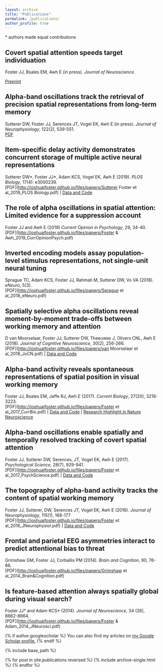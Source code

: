 ```yaml
---
layout: archive
title: "Publications"
permalink: /publications/
author_profile: true
---
```


\* authors made equal contributions

## Covert spatial attention speeds target individuation

Foster JJ, Bsales EM, Awh E (in press). *Journal of Neuroscience*.

[Preprint](https://www.biorxiv.org/content/10.1101/838557v1)



## Alpha-band oscillations track the retrieval of precision spatial representations from long-term memory

Sutterer DW, Foster JJ, Serences JT, Vogel EK, Awh E (in press). *Journal of Neurophysiology*, 122(2), 539-551.<br/> [PDF](https://www.biorxiv.org/content/biorxiv/early/2018/02/18/207860.full.pdf)

## Item-specific delay activity demonstrates concurrent storage of multiple active neural representations

Sutterer DW\*, Foster JJ\*, Adam KCS, Vogel EK, Awh E (2019). *PLOS Biology*, 17(4): e3000239.<br/>[PDF](http://joshuajfoster.github.io/files/papers/Sutterer Foster et al_2019_PLOS Biology.pdf) \| [Data and Code](https://osf.io/47cmn/)

## The role of alpha oscillations in spatial attention: Limited evidence for a suppression account

Foster JJ and Awh E (2019) *Current Opinion in Psychology*, 29, 34-40.<br/>[PDF](http://joshuajfoster.github.io/files/papers/Foster & Awh_2019_CurrOpinionPsych.pdf)

## Inverted encoding models assay population-level stimulus representations, not single-unit neural tuning

Sprague TC, Adam KCS, Foster JJ, Rahmati M, Sutterer DW, Vo VA (2018). *eNeuro*, 5(3).<br/>[PDF](http://joshuajfoster.github.io/files/papers/Sprague et al_2018_eNeuro.pdf)

## Spatially selective alpha oscillations reveal moment-by-moment trade-offs between working memory and attention

D van Moorselaar, Foster JJ, Sutterer DW, Theeuwes J, Olivers CNL, Awh E (2018). *Journal of Cognitive Neuroscience*, 30(2), 256-266.<br/>[PDF](http://joshuajfoster.github.io/files/papers/van Moorselaar et al_2018_JoCN.pdf) \| [Data and Code](https://osf.io/56rzh/)

## Alpha-band activity reveals spontaneous representations of spatial position in visual working memory

Foster JJ, Bsales EM, Jaffe RJ, Awh E (2017). *Current Biology*, 27(20), 3216-3223.<br/>[PDF](http://joshuajfoster.github.io/files/papers/Foster et al_2017_CurrBio.pdf) \| [Data and Code](https://osf.io/vw4uc/) \| [Research Highlight in Nature Neuroscience](https://www.nature.com/articles/nrn.2017.143?WT.ec_id=NRN-201712&spMailingID=55372847&spUserID=NzM5Njg0NjU0NzUS1&spJobID=1282840712&spReportId=MTI4Mjg0MDcxMgS2)

## Alpha-band oscillations enable spatially and temporally resolved tracking of covert spatial attention

Foster JJ, Sutterer DW, Serences, JT, Vogel EK, Awh E (2017). *Psychological Science*, 28(7), 929-941.<br/>[PDF](http://joshuajfoster.github.io/files/papers/Foster et al_2017_PsychScience.pdf) \| [Data and Code](https://osf.io/29nxv/)

## The topography of alpha-band activity tracks the content of spatial working memory

Foster JJ, Sutterer, DW, Serences JT, Vogel EK, Awh E (2016). *Journal of Neurophysiology*, 115(1), 168-177<br/>[PDF](http://joshuajfoster.github.io/files/papers/Foster et al_2016_JNeurophysiol.pdf) \| [Data and Code](https://osf.io/bwzfj/)

## Frontal and parietal EEG asymmetries interact to predict attentional bias to threat

Grimshaw GM, Foster JJ, Corballis PM (2014). *Brain and Cognition*, 90, 76-86.<br/>[PDF](http://joshuajfoster.github.io/files/papers/Grimshaw et al_2014_Brain&Cognition.pdf)

## Is feature-based attention always spatially global during visual search?

Foster JJ\* and Adam KCS\* (2014). *Journal of Neuroscience*, 34 (26), 8662-8664.<br/>[PDF](http://joshuajfoster.github.io/files/papers/Foster & Adam_2014_JNeurosci.pdf)





{% if author.googlescholar %}
  You can also find my articles on <u><a href="{{author.googlescholar}}">my Google Scholar profile</a>.</u>
{% endif %}

{% include base_path %}

{% for post in site.publications reversed %}
  {% include archive-single.html %}
{% endfor %}
